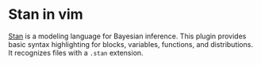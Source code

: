 Stan in vim
===========

[Stan][mcstan] is a modeling language for Bayesian inference. This plugin provides basic syntax highlighting for blocks, variables, functions, and distributions. It recognizes files with a `.stan` extension.

[mcstan]: http://mc-stan.org

